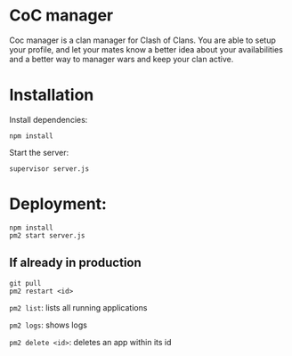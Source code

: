 # CoC manager
Coc manager is a clan manager for Clash of Clans. You are able to setup your profile, and let your mates know a better idea about your availabilities and a better way to manager wars and keep your clan active.

# Installation
Install dependencies:

    npm install
Start the server:

	supervisor server.js

# Deployment:
	
	npm install
	pm2 start server.js

## If already in production
	git pull
	pm2 restart <id>


`pm2 list`: lists all running applications

`pm2 logs`: shows logs 

`pm2 delete <id>`: deletes an app within its id